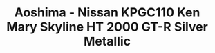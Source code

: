 ---
layout: product
title: "Aoshima - Nissan KPGC110 Ken Mary Skyline HT 2000 GT-R Silver Metallic"
price: "TBA" 
desc: "N/A"
img_path: "/assets/img/AO80412.webp"
brand: "N/A"
available: false
special_offer: false
new: false
soon: false
cat: "010000"
subcat: "013700"
subsubcat: "0N/A"
sifra: "AO80412"
popular: false
spec: false
---